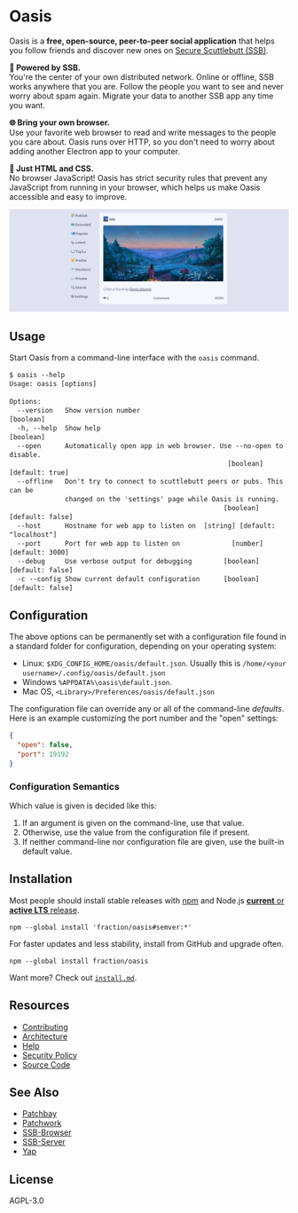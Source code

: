 # Oasis

Oasis is a **free, open-source, peer-to-peer social application** that helps
you follow friends and discover new ones on [Secure Scuttlebutt (SSB)][ssb].

**🦀 Powered by SSB.**  
You're the center of your own distributed network. Online or offline, SSB works
anywhere that you are. Follow the people you want to see and never worry about
spam again. Migrate your data to another SSB app any time you want.

**🌐 Bring your own browser.**  
Use your favorite web browser to read and write messages to the people you care
about. Oasis runs over HTTP, so you don't need to worry about adding another
Electron app to your computer.

**🏰 Just HTML and CSS.**  
No browser JavaScript! Oasis has strict security rules that prevent any
JavaScript from running in your browser, which helps us make Oasis accessible
and easy to improve.

![Screenshot of Oasis](./docs/screenshot.png)

## Usage

Start Oasis from a command-line interface with the `oasis` command.

```console
$ oasis --help
Usage: oasis [options]

Options:
  --version   Show version number                                      [boolean]
  -h, --help  Show help                                                [boolean]
  --open      Automatically open app in web browser. Use --no-open to disable.
                                                       [boolean] [default: true]
  --offline   Don't try to connect to scuttlebutt peers or pubs. This can be
              changed on the 'settings' page while Oasis is running.
                                                      [boolean] [default: false]
  --host      Hostname for web app to listen on  [string] [default: "localhost"]
  --port      Port for web app to listen on             [number] [default: 3000]
  --debug     Use verbose output for debugging        [boolean] [default: false]
  -c --config Show current default configuration      [boolean] [default: false]
```

## Configuration

The above options can be permanently set with a configuration file found in a
standard folder for configuration, depending on your operating system:

- Linux: `$XDG_CONFIG_HOME/oasis/default.json`.
  Usually this is `/home/<your username>/.config/oasis/default.json`
  <!-- cspell:disable-next-line -->
- Windows `%APPDATA%\oasis\default.json`.
- Mac OS, `<Library>/Preferences/oasis/default.json`

The configuration file can override any or all of the command-line _defaults_.
Here is an example customizing the port number and the "open" settings:

```json
{
  "open": false,
  "port": 19192
}
```

### Configuration Semantics

Which value is given is decided like this:

1. If an argument is given on the command-line, use that value.
2. Otherwise, use the value from the configuration file if present.
3. If neither command-line nor configuration file are given, use the built-in default value.

## Installation

Most people should install stable releases with [npm](https://npmjs.org/) and
Node.js [**current** or **active LTS** release](https://nodejs.org/en/about/releases/).

```shell
npm --global install 'fraction/oasis#semver:*'
```

For faster updates and less stability, install from GitHub and upgrade often.

```shell
npm --global install fraction/oasis
```

Want more? Check out [`install.md`](https://github.com/fraction/oasis/blob/master/docs/install.md).

## Resources

- [Contributing](https://github.com/fraction/oasis/blob/master/docs/contributing.md)
- [Architecture](https://github.com/fraction/oasis/blob/master/docs/architecture.md)
- [Help](https://github.com/fraction/oasis/issues/new)
- [Security Policy](https://github.com/fraction/oasis/blob/master/docs/security.md)
- [Source Code](https://github.com/fraction/oasis.git)

## See Also

- [Patchbay](https://github.com/ssbc/patchbay)
- [Patchwork](https://github.com/ssbc/patchwork)
- [SSB-Browser](https://github.com/arj03/ssb-browser-demo)
- [SSB-Server](https://github.com/ssbc/ssb-server)
- [Yap](https://github.com/dominictarr/yap)

## License

AGPL-3.0

[ssb]: https://en.wikipedia.org/wiki/Secure_Scuttlebutt
